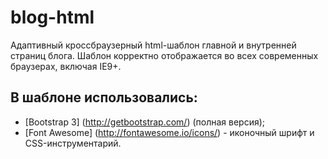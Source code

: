 # blog-html
Адаптивный кроссбраузерный html-шаблон главной и внутренней страниц блога. 
Шаблон корректно отображается во всех современных браузерах, включая IE9+.

## В шаблоне использовались:
* [Bootstrap 3] (http://getbootstrap.com/) (полная версия);
* [Font Awesome] (http://fontawesome.io/icons/) - иконочный шрифт и CSS-инструментарий.